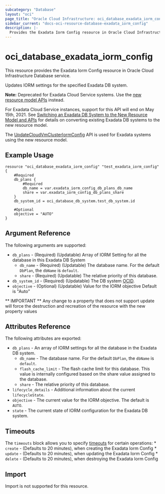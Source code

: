 ```yaml
---
subcategory: "Database"
layout: "oci"
page_title: "Oracle Cloud Infrastructure: oci_database_exadata_iorm_config"
sidebar_current: "docs-oci-resource-database-exadata_iorm_config"
description: |-
  Provides the Exadata Iorm Config resource in Oracle Cloud Infrastructure Database service
---
```


# oci_database_exadata_iorm_config
This resource provides the Exadata Iorm Config resource in Oracle Cloud Infrastructure Database service.

Updates IORM settings for the specified Exadata DB system.

**Note:** Deprecated for Exadata Cloud Service systems. Use the [new resource model APIs](https://docs.cloud.oracle.com/iaas/Content/Database/Concepts/exaflexsystem.htm#exaflexsystem_topic-resource_model) instead.

For Exadata Cloud Service instances, support for this API will end on May 15th, 2021. See [Switching an Exadata DB System to the New Resource Model and APIs](https://docs.cloud.oracle.com/iaas/Content/Database/Concepts/exaflexsystem_topic-resource_model_conversion.htm) for details on converting existing Exadata DB systems to the new resource model.

The [UpdateCloudVmClusterIormConfig](https://docs.cloud.oracle.com/iaas/api/#/en/database/latest/CloudVmCluster/UpdateCloudVmClusterIormConfig/) API is used for Exadata systems using the
new resource model.


## Example Usage

```hcl
resource "oci_database_exadata_iorm_config" "test_exadata_iorm_config" {
	#Required
	db_plans {
		#Required
		db_name = var.exadata_iorm_config_db_plans_db_name
		share = var.exadata_iorm_config_db_plans_share
	}
	db_system_id = oci_database_db_system.test_db_system.id

	#Optional
	objective = "AUTO"
}
```

## Argument Reference

The following arguments are supported:

* `db_plans` - (Required) (Updatable) Array of IORM Setting for all the database in this Exadata DB System 
	* `db_name` - (Required) (Updatable) The database name. For the default `DbPlan`, the `dbName` is `default`. 
	* `share` - (Required) (Updatable) The relative priority of this database. 
* `db_system_id` - (Required) (Updatable) The DB system [OCID](https://docs.cloud.oracle.com/iaas/Content/General/Concepts/identifiers.htm).
* `objective` - (Optional) (Updatable) Value for the IORM objective Default is "Auto" 


** IMPORTANT **
Any change to a property that does not support update will force the destruction and recreation of the resource with the new property values

## Attributes Reference

The following attributes are exported:

* `db_plans` - An array of IORM settings for all the database in the Exadata DB system. 
	* `db_name` - The database name. For the default `DbPlan`, the `dbName` is `default`. 
	* `flash_cache_limit` - The flash cache limit for this database. This value is internally configured based on the share value assigned to the database. 
	* `share` - The relative priority of this database. 
* `lifecycle_details` - Additional information about the current `lifecycleState`. 
* `objective` - The current value for the IORM objective. The default is `AUTO`. 
* `state` - The current state of IORM configuration for the Exadata DB system. 

## Timeouts

The `timeouts` block allows you to specify [timeouts](https://registry.terraform.io/providers/hashicorp/oci/latest/docs/guides/changing_timeouts) for certain operations:
	* `create` - (Defaults to 20 minutes), when creating the Exadata Iorm Config
	* `update` - (Defaults to 20 minutes), when updating the Exadata Iorm Config
	* `delete` - (Defaults to 20 minutes), when destroying the Exadata Iorm Config


## Import

Import is not supported for this resource.

